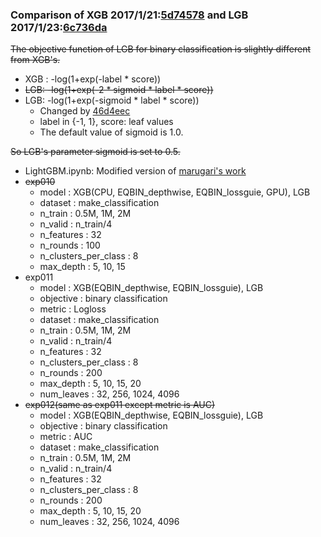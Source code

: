 ### Comparison of XGB 2017/1/21:[5d74578](https://github.com/dmlc/xgboost/tree/5d74578095e1414cfcb62f9732165842f25b81ca) and LGB 2017/1/23:[6c736da](https://github.com/Microsoft/LightGBM/tree/6c736da9325dba9d56108ae6742cb5242516911b)

~~The objective function of LGB for binary classification is slightly different from XGB's.~~

* XGB : -log(1+exp(-label * score))
* ~~LGB: -log(1+exp(-2 * sigmoid * label * score))~~
* LGB: -log(1+exp(-sigmoid * label * score))
  * Changed by [46d4eec](https://github.com/Microsoft/LightGBM/commit/46d4eecf2e20ed970fa4f1dbfcf6b146c19a7597)
  * label in {-1, 1}, score: leaf values
  * The default value of sigmoid is 1.0.

~~So LGB's parameter sigmoid is set to 0.5.~~

* LightGBM.ipynb: Modified version of [marugari's work](https://github.com/marugari/Notebooks/blob/ed6aa7835579ce9143850ed5956912895c984d56/LightGBM.ipynb)
* ~~exp010~~
  * model                : XGB(CPU, EQBIN_depthwise, EQBIN_lossguie, GPU), LGB
  * dataset              : make_classification
  * n_train              : 0.5M, 1M, 2M
  * n_valid              : n_train/4
  * n_features           : 32
  * n_rounds             : 100
  * n_clusters_per_class : 8
  * max_depth            : 5, 10, 15
* exp011
  * model                : XGB(EQBIN_depthwise, EQBIN_lossguie), LGB
  * objective            : binary classification
  * metric               : Logloss
  * dataset              : make_classification
  * n_train              : 0.5M, 1M, 2M
  * n_valid              : n_train/4
  * n_features           : 32
  * n_clusters_per_class : 8
  * n_rounds             : 200
  * max_depth            : 5, 10, 15, 20
  * num_leaves           : 32, 256, 1024, 4096
* ~~exp012(same as exp011 except metric is AUC)~~
  * model                : XGB(EQBIN_depthwise, EQBIN_lossguie), LGB
  * objective            : binary classification
  * metric               : AUC
  * dataset              : make_classification
  * n_train              : 0.5M, 1M, 2M
  * n_valid              : n_train/4
  * n_features           : 32
  * n_clusters_per_class : 8
  * n_rounds             : 200
  * max_depth            : 5, 10, 15, 20
  * num_leaves           : 32, 256, 1024, 4096

